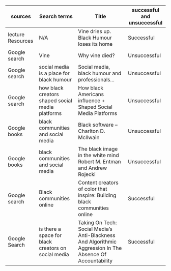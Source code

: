 | sources       | Search terms  | Title | successful and unsuccessful|
| ------------- |-------------| -----| --------------------------|
| lecture Resources| N/A | Vine dries up. Black Humour loses its home|Successful|
| Google search     | Vine     |   Why vine died?|   Unsuccessful    |
| Google search | social media is a place for black humour |Social media, black humour and professionals...| Unsuccessful |
|Google search  | how black creators shaped social media platforms|How black Americans influence + Shaped Social Media Platforms|Unsuccessful|
| Google books  | black communities and social media|Black software – Charlton D. McIlwain | Unsuccessful |
| Google books  |black communities and social media |The black image in the white mind Robert M. Entman and Andrew Rojecki | Unsuccessful |
| Google search | Black communities online | Content creators of color that inspire: Building black communities online | Successful |
| Google Search | is there a space for black creators on social media | Taking On Tech: Social Media’s Anti-Blackness And Algorithmic Aggression In The Absence Of Accountability | Successful |

